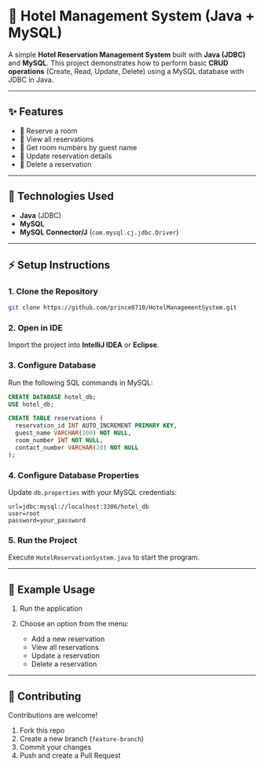 # 🏨 Hotel Management System (Java + MySQL)

A simple **Hotel Reservation Management System** built with **Java (JDBC)** and **MySQL**.
This project demonstrates how to perform basic **CRUD operations** (Create, Read, Update, Delete) using a MySQL database with JDBC in Java.

---

## ✨ Features

* 📌 Reserve a room
* 📌 View all reservations
* 📌 Get room numbers by guest name
* 📌 Update reservation details
* 📌 Delete a reservation

---

## 🚀 Technologies Used

* **Java** (JDBC)
* **MySQL**
* **MySQL Connector/J** (`com.mysql.cj.jdbc.Driver`)

---

## ⚡ Setup Instructions

### 1. Clone the Repository

```bash
git clone https://github.com/prince0710/HotelManagementSystem.git
```

### 2. Open in IDE

Import the project into **IntelliJ IDEA** or **Eclipse**.

### 3. Configure Database

Run the following SQL commands in MySQL:

```sql
CREATE DATABASE hotel_db;
USE hotel_db;

CREATE TABLE reservations (
  reservation_id INT AUTO_INCREMENT PRIMARY KEY,
  guest_name VARCHAR(100) NOT NULL,
  room_number INT NOT NULL,
  contact_number VARCHAR(20) NOT NULL
);
```

### 4. Configure Database Properties

Update `db.properties` with your MySQL credentials:

```properties
url=jdbc:mysql://localhost:3306/hotel_db
user=root
password=your_password
```

### 5. Run the Project

Execute `HotelReservationSystem.java` to start the program.

---

## 🎯 Example Usage

1. Run the application
2. Choose an option from the menu:

   * Add a new reservation
   * View all reservations
   * Update a reservation
   * Delete a reservation

---

## 🤝 Contributing

Contributions are welcome!

1. Fork this repo
2. Create a new branch (`feature-branch`)
3. Commit your changes
4. Push and create a Pull Request







